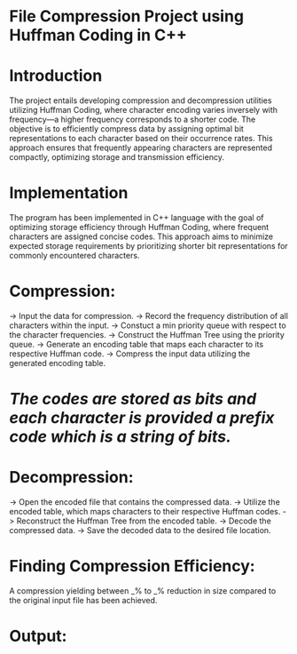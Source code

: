 # File Compression Project using Huffman Coding in C++

# Introduction
The project entails developing compression and decompression utilities utilizing Huffman Coding, where character encoding varies inversely with frequency—a higher frequency corresponds to a shorter code. The objective is to efficiently compress data by assigning optimal bit representations to each character based on their occurrence rates. This approach ensures that frequently appearing characters are represented compactly, optimizing storage and transmission efficiency.

# Implementation
The program has been implemented in C++ language with the goal of optimizing storage efficiency through Huffman Coding, where frequent characters are assigned concise codes. This approach aims to minimize expected storage requirements by prioritizing shorter bit representations for commonly encountered characters.

# Compression:
-> Input the data for compression.
-> Record the frequency distribution of all characters within the input.
-> Constuct a min priority queue with respect to the character frequencies.
-> Construct the Huffman Tree using the priority queue.
-> Generate an encoding table that maps each character to its respective Huffman code.
-> Compress the input data utilizing the generated encoding table.

# *The codes are stored as bits and each character is provided a prefix code which is a string of bits.*

# Decompression:
-> Open the encoded file that contains the compressed data.
-> Utilize the encoded table, which maps characters to their respective Huffman codes.
-> Reconstruct the Huffman Tree from the encoded table.
-> Decode the compressed data.
-> Save the decoded data to the desired file location.

# Finding Compression Efficiency:
A compression yielding between _% to _% reduction in size compared to the original input file has been achieved.

# Output:

